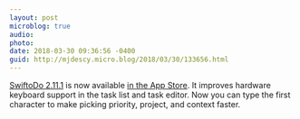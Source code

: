 ```yaml
---
layout: post
microblog: true
audio: 
photo: 
date: 2018-03-30 09:36:56 -0400
guid: http://mjdescy.micro.blog/2018/03/30/133656.html
---
```

[SwiftoDo 2.11.1](https://swiftodoapp.com) is now available [in the App Store](https://itunes.apple.com/us/app/swiftodo-task-list-for-todo.txt/id1073798440?ls=1&mt=8). It improves hardware keyboard support in the task list and task editor. Now you can type the first character to make picking priority, project, and context faster.
